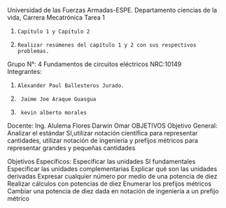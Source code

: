 Universidad de las Fuerzas Armadas-ESPE. Departamento ciencias de la vida, Carrera Mecatrónica
Tarea 1
1.     Capítulo 1 y Capítulo 2
2.     Realizar resúmenes del capítulo 1 y 2 con sus respectivos problemas.

  Grupo N°: 4                                    Fundamentos de circuitos eléctricos  NRC:10149                 
 Integrantes:

1.     Alexander Paul Ballesteros Jurado.
2.      Jaime Joe Araque Guasgua
3.      kevin alberto morales 
 Docente: Ing. Alulema Flores Darwin Omar
OBJETIVOS
Objetivo General:
Analizar el estándar SI,utilizar notación científica para representar cantidades, utilizar notación de ingeniería y prefijos métricos para representar grandes y pequeñas cantidades




Objetivos Específicos:
Especificar las unidades SI fundamentales 
Especificar las unidades complementarias
Explicar qué son las unidades derivadas
Expresar cualquier número por medio de una potencia de diez 
 Realizar cálculos con potencias de diez
Enumerar los prefijos métricos
Cambiar una potencia de diez dada en notación de ingeniería a un prefijo métrico


